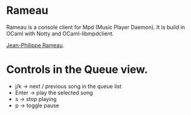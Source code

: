 # Rameau

Rameau is a console client for Mpd (Music Player Daemon). It is build in OCaml
with Notty and OCaml-libmpdclient.

[Jean-Philippe Rameau](https://en.wikipedia.org/wiki/Jean-Philippe_Rameau).


# Controls in the Queue view.

 * j/k -> next / previous song in the queue list
 * Enter -> play the selected song
 * s -> stop playing
 * p -> toggle pause
